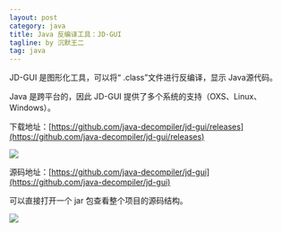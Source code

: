 ```yaml
---
layout: post
category: java
title: Java 反编译工具：JD-GUI
tagline: by 沉默王二
tag: java
---
```


JD-GUI 是图形化工具，可以将“ .class”文件进行反编译，显示 Java源代码。

<!--more-->


Java 是跨平台的，因此 JD-GUI 提供了多个系统的支持（OXS、Linux、Windows）。

下载地址：[https://github.com/java-decompiler/jd-gui/releases](https://github.com/java-decompiler/jd-gui/releases)

![](http://www.itmind.net/wp-content/uploads/2019/10/835d84e7402e54975cf489c515fffdd8.png)

源码地址：[https://github.com/java-decompiler/jd-gui](https://github.com/java-decompiler/jd-gui)

可以直接打开一个 jar 包查看整个项目的源码结构。

![](http://www.itmind.net/wp-content/uploads/2019/10/c6397e46ee025d167184791b4e03f009.png)

